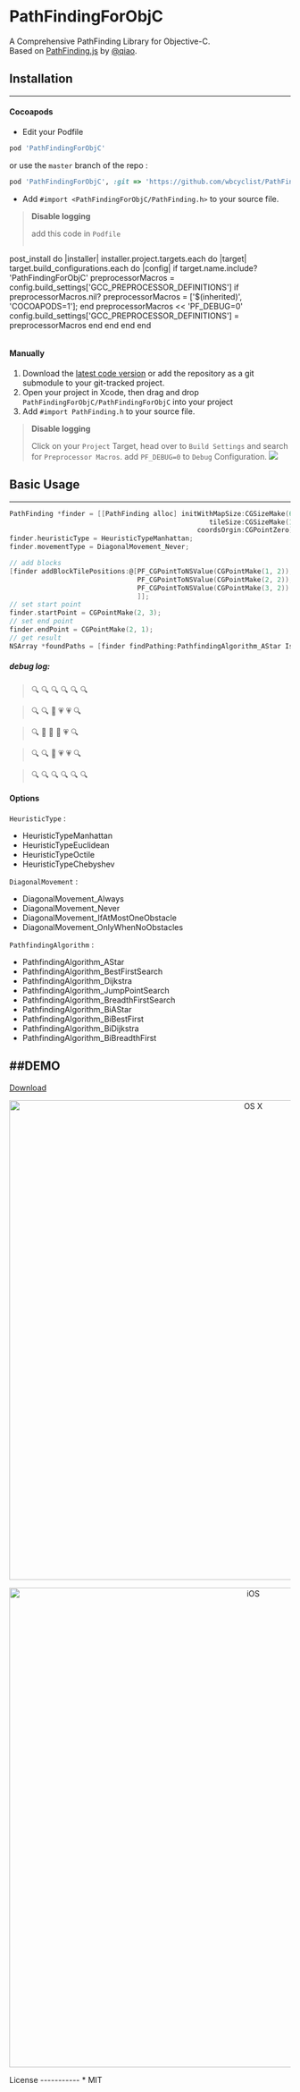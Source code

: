 PathFindingForObjC
===================

A Comprehensive PathFinding Library for Objective-C.  
Based on [PathFinding.js](https://github.com/qiao/PathFinding.js) by [@qiao](https://github.com/qiao).

## Installation
---
#### Cocoapods
* Edit your Podfile
``` ruby
pod 'PathFindingForObjC'
```
or use the `master` branch of the repo :
``` ruby
pod 'PathFindingForObjC', :git => 'https://github.com/wbcyclist/PathFindingForObjC.git'
```

* Add `#import <PathFindingForObjC/PathFinding.h>` to your source file.

> **Disable logging**
> 
> add this code in `Podfile`
> ``` ruby
post_install do |installer|
	installer.project.targets.each do |target|
		target.build_configurations.each do |config|
			if target.name.include? 'PathFindingForObjC'
				preprocessorMacros = config.build_settings['GCC_PREPROCESSOR_DEFINITIONS']
				if preprocessorMacros.nil?
					preprocessorMacros = ['$(inherited)', 'COCOAPODS=1'];
				end
				preprocessorMacros << 'PF_DEBUG=0'
				config.build_settings['GCC_PREPROCESSOR_DEFINITIONS'] = preprocessorMacros
			end
		end
	end
end
> ```

#### Manually
1. Download the [latest code version](https://github.com/wbcyclist/PathFindingForObjC/archive/master.zip) or add the repository as a git submodule to your git-tracked project. 
1. Open your project in Xcode, then drag and drop `PathFindingForObjC/PathFindingForObjC` into your project 
2. Add `#import PathFinding.h` to your source file.

> **Disable logging**
>
> Click on your `Project` Target, head over to `Build Settings` and search for `Preprocessor Macros`. add `PF_DEBUG=0` to `Debug` Configuration.
![](https://raw.githubusercontent.com/wbcyclist/PathFindingForObjC/master/demo/Screenshot_01.png)

## Basic Usage
---
``` objective-c
PathFinding *finder = [[PathFinding alloc] initWithMapSize:CGSizeMake(6, 5)
												  tileSize:CGSizeMake(1, 1)
											   coordsOrgin:CGPointZero];
finder.heuristicType = HeuristicTypeManhattan;
finder.movementType = DiagonalMovement_Never;

// add blocks
[finder addBlockTilePositions:@[PF_CGPointToNSValue(CGPointMake(1, 2)),
								PF_CGPointToNSValue(CGPointMake(2, 2)),
								PF_CGPointToNSValue(CGPointMake(3, 2))
								]];
// set start point
finder.startPoint = CGPointMake(2, 3);
// set end point
finder.endPoint = CGPointMake(2, 1);
// get result
NSArray *foundPaths = [finder findPathing:PathfindingAlgorithm_AStar IsConvertToOriginCoords:YES];
```
##### debug log:
>:mag:	:mag:	:mag:	:mag:	:mag:	:mag:

>:mag:	:mag:	:pray:	:heartpulse:	:heartpulse:	:mag:

>:mag:	:underage:	:underage:	:underage:	:heartpulse:	:mag:

>:mag:	:mag:	:no_good:	:heartpulse:	:heartpulse:	:mag:

>:mag:	:mag:	:mag:	:mag:	:mag:	:mag:

#### Options
`HeuristicType` :
* HeuristicTypeManhattan
* HeuristicTypeEuclidean
* HeuristicTypeOctile
* HeuristicTypeChebyshev

`DiagonalMovement` :
* DiagonalMovement_Always
* DiagonalMovement_Never
* DiagonalMovement_IfAtMostOneObstacle
* DiagonalMovement_OnlyWhenNoObstacles

`PathfindingAlgorithm` :
* PathfindingAlgorithm_AStar
* PathfindingAlgorithm_BestFirstSearch
* PathfindingAlgorithm_Dijkstra
* PathfindingAlgorithm_JumpPointSearch
* PathfindingAlgorithm_BreadthFirstSearch
* PathfindingAlgorithm_BiAStar
* PathfindingAlgorithm_BiBestFirst
* PathfindingAlgorithm_BiDijkstra
* PathfindingAlgorithm_BiBreadthFirst



##DEMO
---
[Download](https://raw.githubusercontent.com/wbcyclist/PathFindingForObjC/master/demo/PathFinding-Mac.zip)
<p align="center" >
<img src="https://raw.githubusercontent.com/wbcyclist/PathFindingForObjC/master/demo/PathFinding_ScreenShot.png" alt="OS X" width="858px" style="width:858px;"/>
</p>
<p align="center" >
<img src="https://raw.githubusercontent.com/wbcyclist/PathFindingForObjC/master/demo/PathFinding_ScreenShot_iOS.png" alt="iOS" width="858px" style="width:858px;"/>
</p>
License
-----------
* MIT
